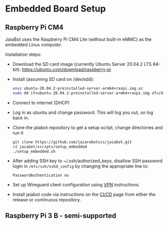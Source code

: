 # Embedded Board Setup

## Raspberry Pi CM4

JaiaBot uses the Raspberry Pi CM4 Lite (without built-in eMMC) as the embedded Linux computer.

Installation steps:

- Download the SD card image (currently Ubuntu Server 20.04.2 LTS 64-bit): https://ubuntu.com/download/raspberry-pi

- Install (assuming SD card on /dev/sdd):

  ```bash
  unxz ubuntu-20.04.2-preinstalled-server-arm64+raspi.img.xz
  sudo dd if=ubuntu-20.04.2-preinstalled-server-arm64+raspi.img of=/dev/sdd bs=1M status=progress
  ```

- Connect to internet (DHCP)

- Log in as ubuntu and change password. This will log you out, so log back in.

- Clone the jaiabot repository to get a setup script, change directories and run it

  ```bash
  git clone https://github.com/jaiarobotics/jaiabot.git
  cd jaiabot/scripts/setup_embedded
  ./setup_embedded.sh
  ```

- After adding SSH key to ~/.ssh/authorized_keys, disallow SSH password login in `/etc/ssh/sshd_config` by changing the appropriate line to:

      PasswordAuthentication no
  
- Set up Wireguard client configuration using [VPN](page55_vpn.md) instructions.

- Install jaiabot code via instructions on the [CI/CD](page20_build.md) page from either the release or continuous repository.

## Raspberry Pi 3 B - semi-supported


